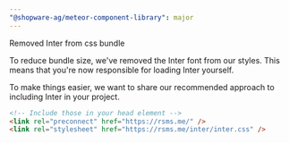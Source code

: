 ```yaml
---
"@shopware-ag/meteor-component-library": major
---
```


Removed Inter from css bundle

To reduce bundle size, we've removed the Inter font from our styles.
This means that you're now responsible for loading Inter yourself.

To make things easier, we want to share our recommended approach
to including Inter in your project.

```html
<!-- Include those in your head element -->
<link rel="preconnect" href="https://rsms.me/" />
<link rel="stylesheet" href="https://rsms.me/inter/inter.css" />
```
